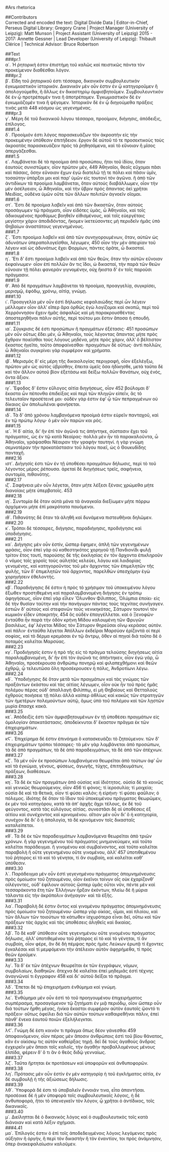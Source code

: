 #Ars rhetorica  

##Contributors  
Corrected and encoded the text: Digital Divide Data | Editor-in-Chief, Perseus Digital Library: Gregory Crane | Project Manager (University of Leipzig): Matt Munson | Project Assistant (University of Leipzig) 2015 - 2017: Annette Gessner | Lead Developer (University of Leipzig): Thibault Clérice | Technical Advisor: Bruce Robertson  

##Text  
###pr.1  
α΄. Ἡ ῥητορική ἐστιν ἐπιστήμη τοῦ καλῶς καὶ πειστικῶς πάντα τὸν προκείμενον διαθέσθαι λόγον.  
###pr.2  
β΄. Εἴδη τοῦ ῥητορικοῦ ἐστι τέσσαρα, δικανικὸν συμβουλευτικὸν ἐγκωμιαστικὸν ἱστορικόν. Δικανικὸν μὲν οὖν ἐστιν ἐν ᾧ κατηγοροῦμεν ἢ ἀπολογούμεθα, ἢ ἄλλως ἐν δικαστηρίῳ ἀμφισβητοῦμεν. Συμβουλευντικὸν δὲ ἐν ᾧ προτρέπομέν τινα ἢ ἀποτρέπομεν. Ἐγκωμιαστικὸν δὲ ἐν ἐγκωμιάζομέν τινα ἢ ψέγομεν. Ἱστορικὸν δὲ ἐν ᾧ διηγούμεθα πράξεις τινὰς μετὰ 448 κόσμου ὡς γεγενημένας.  
###pr.3  
γ΄. Μέρη δὲ τοῦ δικανικοῦ λόγου τέσσαρα, προοίμιον, διήγησις, ἀπόδειξις, ἐπίλογος.  
###1.4  
δ΄. Προοίμιόν ἐστι λόγος παρασκευάζων τὸν ἀκροατὴν εἰς τὴν προκειμένην ὑπόθεσιν ἐπιτήδειον. ἔργον δὲ αὐτοῦ τό τε προσεκτικοὺς τοὺς ἀκροατὰς παρασκευάζειν πρὸς τὰ ῥηθησόμενα, καὶ τὸ εὔνοιαν ἢ μῖσος ἀπεργάζεσθαι.  
###1.5  
ε΄. Λαμβάνεται δὲ τὰ προοίμια ἀπὸ προσώπου, ἤτοι τοῦ ἰδίου, ὅταν ἑαυτοὺς συνιστῶμεν, οἷον πρῶτον μέν, 449 Ἀθηναῖοι, θεοῖς εὔχομαι πᾶσι καὶ πάσαις, ὅσην εὔνοιαν ἔχων ἐγὼ διατελῶ τῇ τε πόλει καὶ πᾶσιν ὑμῖν, τοσαύτην ὑπάρξαι μοι καὶ παρʼ ὑμῶν εἰς τουτονὶ τὸν ἀγῶνα. ἢ ἀπὸ τῶν ἀντιδίκων τὰ προοίμια λαμβάνεται, ὅταν αὐτούς διαβάλλωμεν, οἷον τὴν μὲν ἀσέλγειαν, ὧ Ἀθηναῖοι, καὶ τὴν ὕβριν πρὸς ἅπαντας ἀεὶ χρῆται Μειδίας, οὐδένα ὑμῶν οὔτε τῶν ἄλλων πολιτῶν ἀγνοεῖν οἴομαι.  
###1.6  
στ΄. Ἔστι δὲ προοίμια λαβεῖν καὶ ἀπὸ τῶν δικαστῶν, ὅταν αὐτοὺς προσάγωμεν τῷ πράγματι, οἷον εἰδότες ὑμὰς, ὦ Ἀθηναῖοι, καὶ τοῖς ἀδικουμένοις προθύμως βοηθεῖν εἰθισμένους, καὶ τοῖς εὐεργέταις μεγίστην χάριν ἀποδιδόντας, ἥκομεν ἱκετεύσοντες μὴ περιιδεῖν ἡμᾶς ὑπὸ Θηβαίων ἀναστάτους γεγενημένους.  
###1.7  
ζ΄. Ἔστι προοίμια λαβεῖν καὶ ἀπὸ τῶν συνηγορουμένων, ὅταν, αὐτῶν ὡς ἀδυνάτων ὑπεραπολογεῖσθαι, λέγωμεν, 450 οἷον τὴν μὲν ἀπειρίαν τοῦ λέγειν καὶ ὡς ἀδυνάτως ἔχει Φορμίων, πάντες ὁρᾶτε, ὦ δικασταί.  
###1.8  
η΄. Ἔτι δʼ ἔστι προοίμια λαβεῖν καὶ ἀπὸ τῶν θεῶν, ὅταν τὴν αὐτῶν εὔνοιαν ἐκφαίνωμεν· οἷον ἐπὶ πολλῶν ἄν τις ἴδοι, ὡ δικασταί, τὴν παρὰ τῶν θεῶν εὔνοιαν τῇ πόλει φανερὰν γιγνομένην, οὐχ ἥκιστα δʼ ἐν τοῖς παροῦσι πράγμασιν.  
###1.9  
θʹ. Ἀπὸ δὲ πραγμάτων λαμβάνεται τὰ προοίμια, προαγγελίᾳ, συγκρίσει, μερισμῷ, ἐφόδῳ, χρόνῳ, αἰτίᾳ, γνώμῃ.  
###1.10  
ι΄. Προαγγελία μὲν οὖν ἐστὶ δήλωσις κεφαλαιώδης περὶ ὧν λέγειν μέλλομεν οἷον ἀλλʼ εἴπερ ἄρα ὀρθῶς ἐγὼ λογίζομαι καὶ σκοπῶ, περὶ τοῦ Χερρόννησον ἔχειν ἡμᾶς ἀσφαλῶς καὶ μὴ παρακρουσθέντας ἀποστερηθῆναι πάλιν αὐτῆς, περὶ τούτου μοι ἔστιν ἅποσα ἡ σπουδή.  
###1.11  
ια΄. Σύγκρισις δέ ἐστι προσώπων ἢ πραγμάτων ἐξέτασις· 451 προσώπων μὲν οὖν οὕτως ἔδει μέν, ὦ Ἀθηναῖοι, τοὺς λέγοντας ἅπαντας μήτε πρὸς ἔχθραν ποιεῖσθαι τοὺς λόγους μηδένα, μήτε πρὸς χάριν, ἀλλʼ ὃ βέλτιστον ἕκαστος ἡγεῖτο, τοῦτο ἀποφαίνεσθαι· πραγμάτων δὲ οὕτως· ἀντὶ πολλῶν, ὦ Ἀθηναῖοι συγκρίνει γὰρ συμφέρον καὶ χρήματα.  
###1.12  
ιβ΄. Μερισμὸς δʼ εἰς μέρη τῆς δικαιολογίας περιγραφή, οἷον ἐξελέγξω, πρῶτον μὲν ὡς αὐτὸς ὑβρίσθην, ἔπειτα ὑμεῖς ὅσα ἠδίκησθε, μετὰ ταῦτα δὲ καὶ τὸν ἄλλον αὐτοῦ βίον ἐξετάσω καὶ δείξω πολλῶν θανάτων, οὐχ ἑνός, ὄντα ἄξιον.  
###1.13  
ιγ΄. Ἔφοδος δʼ ἔστιν εὔλογος αἰτία διηγήσεως, οἷον 452 βούλομαι δʼ ἕκαστα ὧν πέπονθα ἐπιδείξας καὶ περὶ τῶν πληγῶν εἰπεῖν, ἃς τὸ τελευταῖον προσέτεινέ μοι· οὐδὲν γάρ ἐστιν ἐφʼ ᾧ τῶν πεπραγμένων οὐ δίκαιος ὢν ἀπολωλέναι φανήσεται.  
###1.14  
ιδ΄. Τὰ δʼ ἀπὸ χρόνου λαμβανόμενα προοίμιά ἐστιν εὑρεῖν πανταχοῦ, καὶ ἐν τῷ πρώτῳ λόγῳ· ὁ μὲν οὖν παρὼν και ρός.  
###1.15  
ιε΄. Ἡ δ᾿ αἰτία, διʼ ἣν ἐπὶ τὸν ἀγῶνά τις ἀπήντηκε, σύστασιν ἔχει τοῦ πράγματος, ὡς ἐν τῷ κατὰ Νεαίρας· πολλὰ μὲν ἦν τὰ παρακαλοῦντα, ὧ Ἀθηναῖοι, γράψασθαι Νέαιραν τὴν γραφὴν ταυτηνί. ἡ γὰρ γνώμη σεμνοτέραν τὴν προκατάστασιν τοῦ λόγου ποιεῖ, ὡς ὁ Θουκυδίδης πανταχῆ.  
###2.16  
ιστ΄. Διήγησίς ἐστι τῶν ἐν τῇ ὑποθέσει πραγμάτων δήλωσις, περὶ τὸ τοῦ λέγοντος μέρος ῥέπουσα. ἀρεταὶ δὲ διηγήσεως τρεῖς, σαφήνεια, συντομία, πιθανότης.  
###2.17  
ιζ΄. Σαφήνεια μὲν οὖν λέγεται, ὅταν μήτε λέξεσι ξέναις χρώμεθα μήτε διανοίαις μήτε ὑπερβατοῖς. 453  
###2.18  
ιη΄. Συντομία δὲ ὅταν αὐτὰ μόνα τὰ ἀναγκαῖα διεξίωμεν μήτε πόρρω ἀρχόμενοι μήτε ἐπὶ μακρότατα παυόμενοι.  
###2.19  
ιθ΄. Πιθανότης δὲ ὅταν τὰ ἀληθῆ καὶ δυνάμενα πιστευθῆναι δηλῶμεν.  
###2.20  
κ΄. Τρόποι δὲ τέσσαρες, διήγησις, παραδιήγησις, προδιήγησις καὶ ὑποδιήγησις.  
###2.21  
κα΄. Διήγησις μὲν οὖν ἐστίν, ὥσπερ ἔφημεν, ἁπλῆ τῶν γεγενημένων φράσις, οἷον ἐπεὶ γὰρ οὐ καθεστηκότος χορηγοῦ τῇ Πανδιονίδι φυλῇ τρίτον ἔτος τουτί, παρούσης δὲ τῆς ἐκκλησίας ἐν τὸν ἄρχοντα ἐπικληροῦν ὁ νόμος τοῖς χοροῖς τοὺς αὐλητὰς κελεύει, λόγου καὶ λοιδορίας γενομένης, καὶ κατηγοροῦντος τοῦ μὲν ἄρχοντος τῶν ἐπιμελητῶν τῆς φυλῆς, τῶν δʼ ἐπιμελητῶν τοῦ ἄρχοντος, παρελθὼν ὑπεσχόμην ἐγὼ χορηγήσειν ἐθελοντής.  
###2.22  
κβ΄. Παραδιήγησις δέ ἐστιν ἡ πρὸς τὸ χρήσιμον τοῦ ὑποκειμένου λόγου ἔξωθεν προστιθεμένη καὶ παραλαμβανομένη διήγησις ἐν τρόπῳ ἀφηγήσεως, οἷον ἐπεὶ γὰρ εἷλεν Ὄλυνθον Φίλιππος, Ὀλύμπια ἐποίει· εἰς δὲ τὴν θυσίαν ταύτην καὶ τὴν πανήγυριν πάντας τοὺς τεχνίτας συνήγαγεν. ἑστιῶν δʼ αὐτοὺς καὶ στεφανῶν τοὺς νενικηκότας, Σάτυρον τουτονὶ τὸν κωμικὸν εἶδεν ὑποκριτήν, 454 ὃς οὐδὲν ἐπαγγέλλεται. καὶ ὁ Ξενοφῶν· ἐνταῦθα ἦν παρὰ τὴν ὁδὸν κρήνη Μίδου καλουμένη τῶν Φρυγῶν βασιλέως, ἐφʼ λέγεται Μίδας τὸν Σάτυρον θηρεῦσαι οἴνῳ κεράσας αὐτόν. καὶ πάλιν· ἐνταῦθα λέγεται Ἀπόλλων ἐκδεῖραι Μαρσύαν ἐρίζοντά οἱ περὶ σοφίας, καὶ τὸ δέρμα κρεμάσαι ἐν τῷ ἄντρῳ, ὅθεν αἱ πηγαί διὰ τοῦτο δὲ ὁ ποταμὸς καλεῖται Μαρσύας.  
###2.23  
κγ΄. Προδιήγησίς ἐστιν ἡ πρὸ τῆς εἰς τὸ πρᾶγμα τελούσης διηγήσεως αἰτία παραλαμβανομένη, διʼ ἣν ἐπὶ τὸν ἀγῶνά τις ἀπήντηκεν, οἷον ἐγὼ γάρ, ὦ Ἀθηναῖοι, προσέκρουσα ἀνθρώπῳ πονηρῷ καὶ φιλαπεχθήμονι καὶ θεῶν ἐχθρῷ, ᾧ τελευτῶσα ὅλη προσέκρουσεν ἡ πόλις, Ἀνδροτίωνι λέγω.  
###2.24  
κδ΄. Ὑποδιήγησις δὲ ὅταν μετὰ τῶν πραγμάτων καὶ τὰς γνώμας τῶν πραξάντων ἑκάστου καὶ τὰς αἰτίας λέγωμεν, οἷον οὐκ ἦν τοῦ πρὸς ἡμᾶς πολέμου πέρας οὐδʼ ἀπαλλαγὴ Φιλίππῳ, εἰ μὴ Θηβαίους καὶ Θετταλοὺς ἐχθροὺς ποιήσειε τῇ πόλει ἀλλὰ καίπερ ἀθλίως καὶ κακῶς τῶν στρατηγῶν τῶν ἡμετέρων πολεμούντων αὐτῷ, ὅμως ὑπὸ τοῦ πολέμου καὶ τῶν λῃστῶν μυρία ἔπασχε κακά.  
###3.25  
κε΄. Ἀπόδειξίς ἐστι τῶν ἀμφισβητουμένων ἐν τῇ ὑποθέσει πραγμάτων εἰς ὁμολογίαν ἀποκατάστασις. ἀποδείκνυται δʼ ἕκαστον πρᾶγμα ἐκ τῶν ἐπιχειρημάτων.  
###3.26  
κϚ΄. Ἐπιχείρημα δέ ἐστιν ἐπινόημα ὃ κατασκευάζει τὸ ζητούμενον. τῶν δʼ ἐπιχειρημάτων τρόποι τέσσαρες· τὰ μὲν γὰρ λαμβάνεται ἀπὸ προσώπων, τὰ δὲ ἀπὸ πραγμάτων, τὰ δὲ ἀπὸ παραδειγμάτων, τὰ δὲ ἀπὸ τῶν ἀτέχνων.  
###3.27  
κζ΄. Τὰ μὲν οὖν ἐκ προσώπων λαμβανόμενα θεωρεῖται ἀπὸ τούτων ἀφʼ ὧν καὶ τὰ ἐγκώμια, γένους, φύσεως, ἀγωγῆς, τύχης, ἐπιτηδευμάτων, πράξεων, διαθέσεων.  
###3.28  
κη΄. Τὰ δὲ ἐκ τῶν πραγμάτων ἀπὸ οὐσίας καὶ ἰδιότητος. οὐσία δὲ τὸ κοινῶς καὶ γενικῶς θεωρούμενον, οἷον 456 τί φόνος; τί ἱεροσυλία; τί μοιχεία; οὐσία δὲ καὶ τὰ θετικά, οἷον τί φύσει καλόν; ἡ εἰρήνη· τί φύσει φαῦλον; ὁ πόλεμος. ἰδιότης δὲ ὅταν τὸ ἴδιον τοῦ ὑποκειμένου πράγματος θεωρῶμεν, ἐκ μὲν τοῦ κατηγόρου, κατὰ τὰ ἀπʼ ἀρχῆς ἄχρι τέλους, ἐκ δὲ τοῦ φεύγοντος, κατὰ τὰς εὐλόγους αἰτίας. συνεστᾶσι δὲ αἱ ὑποθέσεις ἐξ αἰτίου καὶ συνέχοντος καὶ κρινομιένου. αἴτιον μὲν οὖν διʼ ὃ ἡ κατηγορία, συνέχον δὲ διʼ ὃ ἡ ἀπολογία, τὸ δὲ κρινόμενον τοῖς δικασταῖς καταλείπεται.  
###3.29  
κθ΄. Τὰ δὲ ἐκ τῶν παραδειγμάτων λαμβανόμενα θεωρεῖται ἀπὸ τριῶν χρόνων. ἢ γὰρ γεγενημένου τοῦ πράγματος μνημονεύομεν, καὶ τοῦτο καλεῖται παράδειγμα. ἢ γινομένου καὶ συμβαίνοντος, καὶ τοῦτο καλεῖται παραβολή ἢ οὔτε γεγενημένου οὔτε γινομένου, ἀλλʼ 457 ὑποτιθεμένου τοῦ ῥήτορος εἰ τὸ καὶ τὸ γένηται, τί ἄν συμβαίη, καὶ καλεῖται καθʼ ὑπόθεσιν.  
###3.30  
λ΄. Παράδειγμα μὲν οὖν ἐστὶ γεγενημένου πράγματος ἀπομνημόνευσις πρὸς ὁμοίωσιν τοῦ ζητουμένου, οἷον ἐκεῖνοι τοίνυν οἷς οὐκ ἐχαρίζονθʼ οἱλέγοντες, οὐδʼ ἐφίλουν αὐτοὺς ὥσπερ ὑμᾶς οὗτοι νῦν, πέντε μὲν καὶ τεσσαράκοντα ἔτη τῶν Ἑλλήνων ἦρξαν ἑκόντων, πλείω δὲ ἢ μύρια τάλαντα εἰς τὴν ἀκρόπολιν ἀνήγαγον· καὶ τὰ ἑξῆς.  
###3.31  
λα΄. Παραβολὴ δέ ἐστιν ὄντος καὶ γινομένου πράγματος ἀπομνημόνευσις πρὸς ὁμοίωσιν τοῦ ζητουμένου· ὥσπερ γὰρ οἰκίας, οἶμαι, καὶ πλοίου, καὶ τῶν ἄλλων τῶν τοιούτων τὰ κάτωθεν ἰσχυρότερα εἶναι δεῖ, οὕτω καὶ τῶν πράξεων τὰς ἀρχὰς καὶ τὰς ὑποθέσεις ἀληθεῖς καὶ δικαίας.  
###3.32  
λβ΄. Τὸ δὲ καθʼ ὑπόθεσιν οὔτε γεγενημένου οὔτε γινομένου πράγματος δήλωσις, ἀλλʼ ὑποτιθεμένου τοῦ ῥήτορος εἰ τὸ καὶ τὸ γένηται, τί ἂν συμβαίη, οἷον φέρε, ἂν δὲ δὴ πέμψας πρὸς ἡμὰς Λεύκων ἐρωτᾷ τί ἔχοντες ἐγκαλέσαι καὶ τί μεμφόμενοι τὴν ἀτέλειαν αὐτὸν ἀφῃρήμεθα, τί πρὸς θεῶν ἐροῦμεν.  
###3.33  
λγ΄. Τὰ δʼ ἑκ τῶν ἀτέχνων θεωρεῖται ἐκ τῶν ἐγγράφων, νόμων, συμβολαίων, διαθηκῶν. ἄτεχνα δὲ καλεῖται ἐπεὶ μηδεμιᾶς ἐστὶ τέχνης ἀναγνῶναί τι ἔγγραφον 458 καὶ διʼ αὐτοῦ δεῖξαι τὸ πρᾶγμα.  
###3.34  
λδ΄. Ἕπεται δὲ τῷ ἐπιχειρήματι ἐνθύμημα καὶ γνώμη.  
###3.35  
λε΄. Ἐνθύμημα μὲν οὖν ἐστὶ τὸ τοῦ προηγουμένου ἐπιχειρήματος συμπέρασμα, προσαγόμενον τῷ ζητήματι ἐν μιᾷ περιόδῳ, οἷον ὥσπερ οὖν διὰ τούτων ἤρθη μέγας, ἡνίκα ἕκαστοι συμφέρον αὐτὸν ἑαυτοῖς ᾤοντό τι πράξειν· οὕτως ὀφείλει διὰ τῶν αὐτῶν τούτων καθαιρεθῆναι πάλιν, ἐπεὶ πάνθʼ ἕνεκα ἑαυτοῦ ποιῶν ἐξελήλεγκται.  
###3.36  
λϚ΄. Γνώμη δέ ἐστι κοινόν τι πρᾶγμα ὅπως δέον γάνεσθαι 459 ἀποφαινόμενον, οἷον πέρας μὲν ἅποσιν ἀνθρώποις ἐστὶ τοῦ βίου θάνατος, κἂν ἐν οἰκίσκῳ τις αὐτὸν καθείρξας τηρῇ. δεῖ δὲ τοὺς ἀγαθοὺς ἄνδρας ἐγχειρεῖν μὲν ἅπασι τοῖς καλοῖς, τὴν ἀγαθὴν προβαλλομένους μένους ἐλπίδα, φέρειν δʼ ὅ τι ἂν ὁ θεὸς διδῷ γενναίως.  
###3.37  
λζ΄. Ταῦτα ἤρτηται ἐκ προτάσεων καὶ ὑποφορῶν καὶ ἀνθυποφορῶν.  
###3.38  
λη΄. Πρότασις μὲν οὖν ἐστὶν ἐν μὲν κατηγορίᾳ ἡ τοῦ ἐγκλήματος αἰτία, ἐν δὲ συμβουλῇ ἡ τῆς ἀξιώσεως δήλωσις.  
###3.39  
λθ΄. Ὑποφορὰ δέ ἐστι τὸ ὑποβαλεῖν ἔννοιάν τινα, εἶτα ἀπαντῆσαι. προσέοικε δὲ ἡ μὲν ὑποφορὰ τοῖς συμβουλευτικοῖς λόγοις, ἡ δὲ ἀνθυποφορά, ἤτοι τὸ ὑπενεγκεῖν τὸν λόγον, ᾧ χρῆται ὁ ἀντίδικος, τοῖς δικανικοῖς.  
###3.40  
μ΄. Διείληπται δὲ ὁ δικανικὸς λόγος καὶ ὁ συμβουλευτικὸς τοῖς κατὰ διάνοιαν καὶ κατὰ λέξιν σχήμασι.  
###4.41  
μα΄. Ἐπίλογός ἐστιν ὁ ἐπὶ τοῖς ἀποδεδειγμένοις λόγοις λεγόμενος πρὸς αὔξησιν ἢ ὀργήν, ἢ περὶ τὸν δικαστὴν ἢ τὸν ἐναντίον, τοι πρὸς ἀνάμνησιν, ὅπερ ἀνακεφαλαίωσιν καλοῦμεν.  
